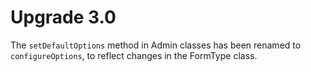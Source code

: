 # Upgrade 3.0

The ``setDefaultOptions`` method in Admin classes has been renamed to ``configureOptions``, to reflect changes in the FormType class.
